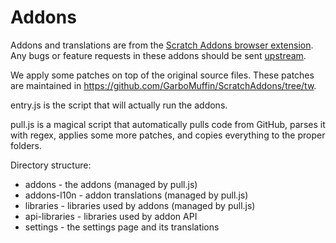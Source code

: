# Addons

Addons and translations are from the [Scratch Addons browser extension](https://scratchaddons.com/). Any bugs or feature requests in these addons should be sent [upstream](https://github.com/ScratchAddons/ScratchAddons/issues).

We apply some patches on top of the original source files. These patches are maintained in https://github.com/GarboMuffin/ScratchAddons/tree/tw.

entry.js is the script that will actually run the addons.

pull.js is a magical script that automatically pulls code from GitHub, parses it with regex, applies some more patches, and copies everything to the proper folders.

Directory structure:

 - addons - the addons (managed by pull.js)
 - addons-l10n - addon translations (managed by pull.js)
 - libraries - libraries used by addons (managed by pull.js)
 - api-libraries - libraries used by addon API
 - settings - the settings page and its translations
